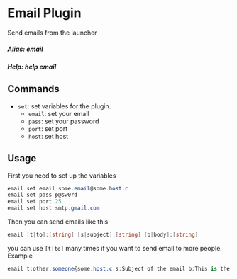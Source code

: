 # Email Plugin
Send emails from the launcher

##### Alias: email
##### Help: help email

## Commands
- ```set```: set variables for the plugin.
	- ```email```: set your email
	- ```pass```: set your password
	- ```port```: set port
	- ```host```: set host

## Usage
First you need to set up the variables
```cs
email set email some.email@some.host.c
email set pass p@sw0rd
email set port 25
email set host smtp.gmail.com
```
Then you can send emails like this
```cs
email [t|to]:[string] [s|subject]:[string] [b|body]:[string]
```
you can use ```[t|to]``` many times if you want to send email to more people.
Example
```cs
email t:other.someone@some.host.c s:Subject of the email b:This is the body of the email
```
